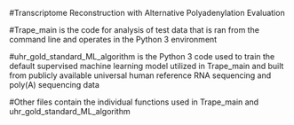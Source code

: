 #Transcriptome Reconstruction with Alternative Polyadenylation Evaluation

#Trape_main is the code for analysis of test data that is ran from the command line and operates in the Python 3 environment

#uhr_gold_standard_ML_algorithm is the Python 3 code used to train the default supervised machine learning model utilized in Trape_main and built from publicly available universal human reference RNA sequencing and poly(A) sequencing data

#Other files contain the individual functions used in Trape_main and uhr_gold_standard_ML_algorithm
